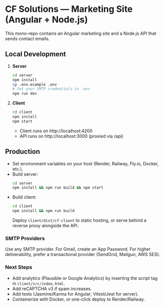 # CF Solutions — Marketing Site (Angular + Node.js)

This mono-repo contains an Angular marketing site and a Node.js API that sends contact emails.

## Local Development
1. **Server**
   ```bash
   cd server
   npm install
   cp .env.example .env
   # Set your SMTP credentials in .env
   npm run dev
   ```

2. **Client**
   ```bash
   cd client
   npm install
   npm start
   ```
   - Client runs on http://localhost:4200
   - API runs on http://localhost:3000 (proxied via /api)

## Production
- Set environment variables on your host (Render, Railway, Fly.io, Docker, etc.).
- Build server:
  ```bash
  cd server
  npm install && npm run build && npm start
  ```
- Build client:
  ```bash
  cd client
  npm install && npm run build
  ```
  Deploy `client/dist/cf-client` to static hosting, or serve behind a reverse proxy alongside the API.

### SMTP Providers
Use any SMTP provider. For Gmail, create an App Password. For higher deliverability, prefer a transactional provider (SendGrid, Mailgun, AWS SES).

### Next Steps
- Add analytics (Plausible or Google Analytics) by inserting the script tag in `client/src/index.html`.
- Add reCAPTCHA v3 if spam increases.
- Add tests (Jasmine/Karma for Angular; Vitest/Jest for server).
- Containerize with Docker, or one-click deploy to Render/Railway.
